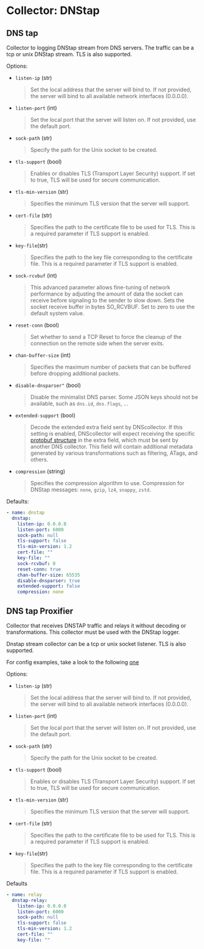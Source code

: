 # Collector: DNStap

## DNS tap

Collector to logging DNStap stream from DNS servers.
The traffic can be a tcp or unix DNStap stream. TLS is also supported.

Options:

* `listen-ip` (str)
  > Set the local address that the server will bind to. If not provided, the server will bind to all available network interfaces (0.0.0.0).

* `listen-port` (int)
  > Set the local port that the server will listen on. If not provided, use the default port.

* `sock-path` (str)
  > Specify the path for the Unix socket to be created.

* `tls-support` (bool)
  > Enables or disables TLS (Transport Layer Security) support. If set to true, TLS will be used for secure communication.

* `tls-min-version` (str)
  > Specifies the minimum TLS version that the server will support.

* `cert-file` (str)
  > Specifies the path to the certificate file to be used for TLS. This is a required parameter if TLS support is enabled.

* `key-file`(str)
  > Specifies the path to the key file corresponding to the certificate file. This is a required parameter if TLS support is enabled.

* `sock-rcvbuf` (int)
  > This advanced parameter allows fine-tuning of network performance by adjusting the amount of data the socket can receive before signaling to the sender to slow down. Sets the socket receive buffer in bytes SO_RCVBUF.
  > Set to zero to use the default system value.

* `reset-conn` (bool)
  > Set whether to send a TCP Reset to force the cleanup of the connection on the remote side when the server exits.

* `chan-buffer-size` (int)
  > Specifies the maximum number of packets that can be buffered before dropping additional packets.
  
* `disable-dnsparser"` (bool)
  > Disable the minimalist DNS parser. Some JSON keys should not be available, such as `dns.id`, `dns.flags`, ...

* `extended-support` (bool)
  > Decode the extended extra field sent by DNScollector. If this setting is enabled, DNScollector will expect receiving the specific [protobuf structure](./../../dnsutils/extended_dnstap.proto) in the extra field, which must be sent by another DNS collector.
  > This field will contain additional metadata generated by various transformations such as filtering, ATags, and others.

* `compression` (string)
  > Specifies the compression algorithm to use.
  > Compression for DNStap messages: `none`, `gzip`, `lz4`, `snappy`, `zstd`.

Defaults:

```yaml
- name: dnstap
  dnstap:
    listen-ip: 0.0.0.0
    listen-port: 6000
    sock-path: null
    tls-support: false
    tls-min-version: 1.2
    cert-file: ""
    key-file: ""
    sock-rcvbuf: 0
    reset-conn: true
    chan-buffer-size: 65535
    disable-dnsparser: true
    extended-support: false
    compression: none
```

## DNS tap Proxifier

Collector that receives DNSTAP traffic and relays it without decoding or transformations.
This collector must be used with the DNStap logger.

Dnstap stream collector can be a tcp or unix socket listener. TLS is also supported.

For config examples, take a look to the following [one](../_examples/use-case-12.yml)

Options:

* `listen-ip` (str)
  > Set the local address that the server will bind to. 
  > If not provided, the server will bind to all available network interfaces (0.0.0.0).

* `listen-port` (int)
  > Set the local port that the server will listen on. If not provided, use the default port.

* `sock-path` (str)
  > Specify the path for the Unix socket to be created.

* `tls-support` (bool)
  > Enables or disables TLS (Transport Layer Security) support.
  > If set to true, TLS will be used for secure communication.

* `tls-min-version` (str)
  > Specifies the minimum TLS version that the server will support.

* `cert-file` (str)
  > Specifies the path to the certificate file to be used for TLS.
  > This is a required parameter if TLS support is enabled.

* `key-file`(str)
  > Specifies the path to the key file corresponding to the certificate file. 
  > This is a required parameter if TLS support is enabled.

Defaults

```yaml
- name: relay
  dnstap-relay:
    listen-ip: 0.0.0.0
    listen-port: 6000
    sock-path: null
    tls-support: false
    tls-min-version: 1.2
    cert-file: ""
    key-file: ""
```
